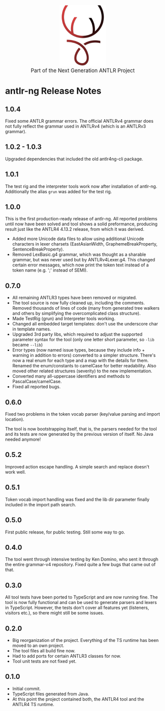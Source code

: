 <p align="center">
<img src="https://raw.githubusercontent.com/mike-lischke/mike-lischke/master/images/antlr-ng.svg" title="ANTLR Next Generation" alt="antlr-ng the parser generator" height="200"/><br/>
<label style="font-size: 120%">Part of the Next Generation ANTLR Project</label>
</p>

# antlr-ng Release Notes

## 1.0.4

Fixed some ANTLR grammar errors. The official ANTLRv4 grammar does not fully reflect the grammar used in ANTLRv4 (which is an ANTLRv3 grammar).

## 1.0.2 - 1.0.3

Upgraded dependencies that included the old antlr4ng-cli package.

## 1.0.1

The test rig and the interpreter tools work now after installation of antlr-ng. Additionally the alias `grun` was added for the test rig.

## 1.0.0

This is the first production-ready release of antlr-ng. All reported problems until now have been solved and tool shows a solid preformance, producing result just like the ANTLR4 4.13.2 release, from which it was derived.

- Added more Unicode data files to allow using additional Unicode characters in lexer charsets (EastAsianWidth, GraphemeBreakProperty, SentenceBreakProperty).
- Removed LexBasic.g4 grammar, which was thought as a sharable grammar, but was never used but by ANTLRv4Lexer.g4. This changed certain error messages, which now print the token text instead of a token name (e.g. ';' instead of SEMI).

## 0.7.0

- All remaining ANTLR3 types have been removed or migrated.
- The tool source is now fully cleaned up, including the comments. Removed thousands of lines of code (many from generated tree walkers and others by simplifying the overcomplicated class structure).
- Made TestRig (grun) and Interpreter tools working.
- Changed all embedded target templates: don't use the underscore char in template names.
- Upgraded 3rd party libs, which required to adjust the supported parameter syntax for the tool (only one letter short parameter, so `-lib` became `--lib`)
- Error types (now named issue types, because they include info + warning in addition to errors) converted to a simpler structure. There's now a real enum for each type and a map with the details for them. Renamed the enum/constants to camelCase for better readability. Also moved other related structures (severity) to the new implementation.
- Converted many all-uppercase identifiers and methods to PascalCase/camelCase.
- Fixed all reported bugs.

## 0.6.0

Fixed two problems in the token vocab parser (key/value parsing and import location).

The tool is now bootstrapping itself, that is, the parsers needed for the tool and its tests are now generated by the previous version of itself. No Java needed anymore!

## 0.5.2

Improved action escape handling. A simple search and replace doesn't work well.

## 0.5.1

Token vocab import handling was fixed and the lib dir parameter finally included in the import path search.

## 0.5.0

First public release, for public testing. Still some way to go.

## 0.4.0

The tool went through intensive testing by Ken Domino, who sent it through the entire grammar-v4 repository. Fixed quite a few bugs that came out of that.

## 0.3.0

All tool tests have been ported to TypeScript and are now running fine. The tool is now fully functional and can be used to generate parsers and lexers in TypeScript. However, the tests don't cover all features yet (listeners, visitors etc.), so there might still be some issues.

## 0.2.0

- Big reorganization of the project. Everything of the TS runtime has been moved to an own project.
- The tool files all build fine now.
- Had to add ports for certain ANTLR3 classes for now.
- Tool unit tests are not fixed yet.


## 0.1.0

- Initial commit.
- TypeScript files generated from Java.
- At this point the project contained both, the ANTLR4 tool and the ANTLR4 TS runtime.
